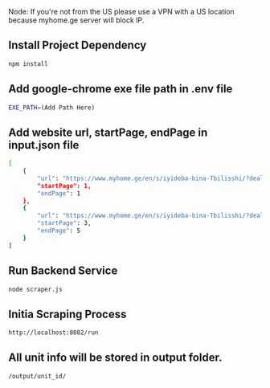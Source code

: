 Node: If you're not from the US please use a VPN with a US location because myhome.ge server will block IP.

Install Project Dependency
-------

```bash
npm install
```

Add google-chrome exe file path  in .env file
-------

```bash
EXE_PATH=(Add Path Here)
```

Add website url, startPage, endPage in input.json file
-------

```bash
[
    {
        "url": "https://www.myhome.ge/en/s/iyideba-bina-Tbilisshi/?deal_types=1&real_estate_types=1&cities=1&currency_id=1&CardView=2&urbans=47&districts=4&page=1",
        "startPage": 1,
        "endPage": 1
    },
    {
        "url": "https://www.myhome.ge/en/s/iyideba-bina-Tbilisshi/?deal_types=1&real_estate_types=1&cities=1&currency_id=1&CardView=2&urbans=47&districts=4&page=1",
        "startPage": 3,
        "endPage": 5
    }
]
```

Run Backend Service
-------

```bash
node scraper.js
```

Initia Scraping Process
-------

```bash
http://localhost:8082/run
```

All unit info will be stored in output folder.
-------

```bash
/output/unit_id/
```
